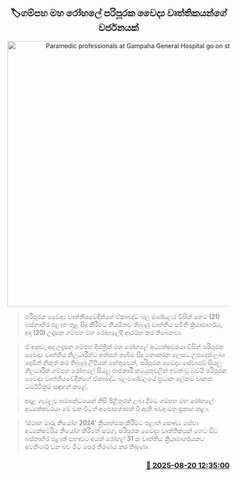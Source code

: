 <p align='center'><b><h2 align='center' title='Paramedic professionals at Gampaha General Hospital go on strike'>🏷ගම්පහ මහ රෝහලේ පරිපූරක වෛද්‍ය වෘත්තිකයන්ගේ වර්ජනයක්</h2></b></p>
<p align='center'><img src='https://helakuru.sgp1.cdn.digitaloceanspaces.com/esana/images/lib/strike-new-archived.jpg' width='600' alt='Paramedic professionals at Gampaha General Hospital go on strike'></p>

> පරිපූරක වෛද්‍ය වෘත්තීයවේදීන්ගේ ඒකාබද්ධ බල මණ්ඩලය විසින් හෙට (21) බස්නාහිර පළාත තුළ සිදු කිරීමට නියමිතව තිබුණු වෘත්තීය සමිති ක්‍රියාමාර්ගය, අද (20) උදෑසන ගම්පහ මහ රෝහලේදී ආරම්භ කර තිබෙනවා.

> ඒ අනුව, අද උදෑසන ගම්පහ දිස්ත්‍රික් මහ රෝහලේ අධ්‍යක්ෂවරයා විසින් පරිපූරක වෛද්‍ය වෘත්තීය නිලධාරීන්ට අත්සන් තැබීම සිදු නොකරන ලෙසට උපදෙස් ලබා දෙමින් නිකුත් කර තිබුණු ලිපියක් හේතුවෙන්, පරිපූරක වෛද්‍ය සේවාවේ සියලු නිලධාරීන් ගම්පහ රෝහලේ සියලු රාජකාරී කටයුතුවලින් ඉවත් වූ බවයි පරිපූරක වෛද්‍ය වෘත්තීයවේදීන්ගේ ඒකාබද්ධ බලමණ්ඩලයේ ප්‍රධාන ලේකම් චානක ධර්මවික්‍රම සඳහන් කළේ.

> අදාළ ගැටලුව සම්බන්ධයෙන් නිසි පිළිතුරක් ලබා දීමට ගම්පහ මහ රෝහලේ අධ්‍යක්ෂවරයා මේ වන විටත් අපොහොසත් වී ඇති බවද ඔහු ප්‍රකාශ කළා.

> ‘ස්ථාන මාරු නියෝග 2024’ ක්‍රියාත්මක කිරීමට පළාත් සෞඛ්‍ය සේවා අධ්‍යක්ෂවරිය නියෝග කිරීමත් සමග, පරිපූරක වෛද්‍ය වෘත්තිකයන් හෙට සිට බස්නාහිර පළාත් සභාවට අයත් රෝහල් 31 ක වෘත්තීය ක්‍රියාමාර්ගයකට අවතීර්ණ වන බව මීට පෙර තීරණය කර තිබුණා.



<h3 align='right'><a href='https://www.helakuru.lk/esana/p/112866/'>📅 2025-08-20 12:35:00</a></h3>
